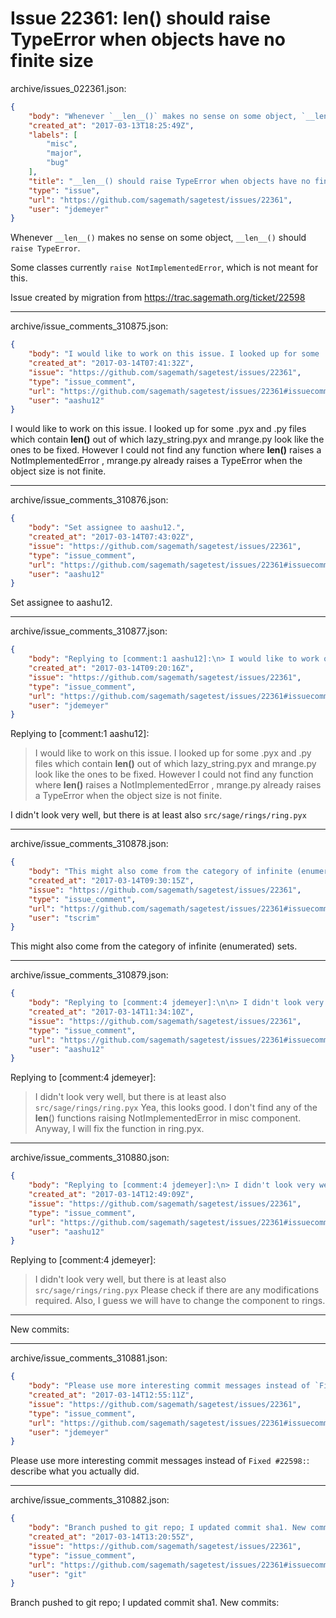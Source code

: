 # Issue 22361: __len__() should raise TypeError when objects have no finite size

archive/issues_022361.json:
```json
{
    "body": "Whenever `__len__()` makes no sense on some object, `__len__()` should `raise TypeError`.\n\nSome classes currently `raise NotImplementedError`, which is not meant for this.\n\nIssue created by migration from https://trac.sagemath.org/ticket/22598\n\n",
    "created_at": "2017-03-13T18:25:49Z",
    "labels": [
        "misc",
        "major",
        "bug"
    ],
    "title": "__len__() should raise TypeError when objects have no finite size",
    "type": "issue",
    "url": "https://github.com/sagemath/sagetest/issues/22361",
    "user": "jdemeyer"
}
```
Whenever `__len__()` makes no sense on some object, `__len__()` should `raise TypeError`.

Some classes currently `raise NotImplementedError`, which is not meant for this.

Issue created by migration from https://trac.sagemath.org/ticket/22598





---

archive/issue_comments_310875.json:
```json
{
    "body": "I would like to work on this issue. I looked up for some .pyx and .py files which contain __len()__ out of which lazy_string.pyx and mrange.py look like the ones to be fixed. However I could not find any function where __len()__ raises a NotImplementedError , mrange.py already raises a TypeError when the object size is not finite.",
    "created_at": "2017-03-14T07:41:32Z",
    "issue": "https://github.com/sagemath/sagetest/issues/22361",
    "type": "issue_comment",
    "url": "https://github.com/sagemath/sagetest/issues/22361#issuecomment-310875",
    "user": "aashu12"
}
```

I would like to work on this issue. I looked up for some .pyx and .py files which contain __len()__ out of which lazy_string.pyx and mrange.py look like the ones to be fixed. However I could not find any function where __len()__ raises a NotImplementedError , mrange.py already raises a TypeError when the object size is not finite.



---

archive/issue_comments_310876.json:
```json
{
    "body": "Set assignee to aashu12.",
    "created_at": "2017-03-14T07:43:02Z",
    "issue": "https://github.com/sagemath/sagetest/issues/22361",
    "type": "issue_comment",
    "url": "https://github.com/sagemath/sagetest/issues/22361#issuecomment-310876",
    "user": "aashu12"
}
```

Set assignee to aashu12.



---

archive/issue_comments_310877.json:
```json
{
    "body": "Replying to [comment:1 aashu12]:\n> I would like to work on this issue. I looked up for some .pyx and .py files which contain __len()__ out of which lazy_string.pyx and mrange.py look like the ones to be fixed. However I could not find any function where __len()__ raises a NotImplementedError , mrange.py already raises a TypeError when the object size is not finite. \n\nI didn't look very well, but there is at least also `src/sage/rings/ring.pyx`",
    "created_at": "2017-03-14T09:20:16Z",
    "issue": "https://github.com/sagemath/sagetest/issues/22361",
    "type": "issue_comment",
    "url": "https://github.com/sagemath/sagetest/issues/22361#issuecomment-310877",
    "user": "jdemeyer"
}
```

Replying to [comment:1 aashu12]:
> I would like to work on this issue. I looked up for some .pyx and .py files which contain __len()__ out of which lazy_string.pyx and mrange.py look like the ones to be fixed. However I could not find any function where __len()__ raises a NotImplementedError , mrange.py already raises a TypeError when the object size is not finite. 

I didn't look very well, but there is at least also `src/sage/rings/ring.pyx`



---

archive/issue_comments_310878.json:
```json
{
    "body": "This might also come from the category of infinite (enumerated) sets.",
    "created_at": "2017-03-14T09:30:15Z",
    "issue": "https://github.com/sagemath/sagetest/issues/22361",
    "type": "issue_comment",
    "url": "https://github.com/sagemath/sagetest/issues/22361#issuecomment-310878",
    "user": "tscrim"
}
```

This might also come from the category of infinite (enumerated) sets.



---

archive/issue_comments_310879.json:
```json
{
    "body": "Replying to [comment:4 jdemeyer]:\n\n> I didn't look very well, but there is at least also `src/sage/rings/ring.pyx`\nYea, this looks good. I don't find any of the __len__() functions raising NotImplementedError in misc component. Anyway, I will fix the function in ring.pyx.",
    "created_at": "2017-03-14T11:34:10Z",
    "issue": "https://github.com/sagemath/sagetest/issues/22361",
    "type": "issue_comment",
    "url": "https://github.com/sagemath/sagetest/issues/22361#issuecomment-310879",
    "user": "aashu12"
}
```

Replying to [comment:4 jdemeyer]:

> I didn't look very well, but there is at least also `src/sage/rings/ring.pyx`
Yea, this looks good. I don't find any of the __len__() functions raising NotImplementedError in misc component. Anyway, I will fix the function in ring.pyx.



---

archive/issue_comments_310880.json:
```json
{
    "body": "Replying to [comment:4 jdemeyer]:\n> I didn't look very well, but there is at least also `src/sage/rings/ring.pyx`\nPlease check if there are any modifications required. Also, I guess we will have to change the component to rings.\n----\nNew commits:",
    "created_at": "2017-03-14T12:49:09Z",
    "issue": "https://github.com/sagemath/sagetest/issues/22361",
    "type": "issue_comment",
    "url": "https://github.com/sagemath/sagetest/issues/22361#issuecomment-310880",
    "user": "aashu12"
}
```

Replying to [comment:4 jdemeyer]:
> I didn't look very well, but there is at least also `src/sage/rings/ring.pyx`
Please check if there are any modifications required. Also, I guess we will have to change the component to rings.
----
New commits:



---

archive/issue_comments_310881.json:
```json
{
    "body": "Please use more interesting commit messages instead of `Fixed #22598:`: describe what you actually did.",
    "created_at": "2017-03-14T12:55:11Z",
    "issue": "https://github.com/sagemath/sagetest/issues/22361",
    "type": "issue_comment",
    "url": "https://github.com/sagemath/sagetest/issues/22361#issuecomment-310881",
    "user": "jdemeyer"
}
```

Please use more interesting commit messages instead of `Fixed #22598:`: describe what you actually did.



---

archive/issue_comments_310882.json:
```json
{
    "body": "Branch pushed to git repo; I updated commit sha1. New commits:",
    "created_at": "2017-03-14T13:20:55Z",
    "issue": "https://github.com/sagemath/sagetest/issues/22361",
    "type": "issue_comment",
    "url": "https://github.com/sagemath/sagetest/issues/22361#issuecomment-310882",
    "user": "git"
}
```

Branch pushed to git repo; I updated commit sha1. New commits:
